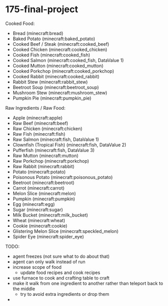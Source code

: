# 175-final-project

Cooked Food:
- Bread (minecraft:bread)
- Baked Potato (minecraft:baked_potato)
- Cooked Beef / Steak (minecraft:cooked_beef)
- Cooked Chicken (minecraft:cooked_chicken)
- Cooked Fish (minecraft:cooked_fish)
- Cooked Salmon (minecraft:cooked_fish, DataValue 1)
- Cooked Mutton (minecraft:cooked_mutton)
- Cooked Porkchop (minecraft:cooked_porkchop)
- Cooked Rabbit (minecraft:cooked_rabbit)
- Rabbit Stew (minecraft:rabbit_stew)
- Beetroot Soup (minecraft:beetroot_soup)
- Mushroom Stew (minecraft:mushroom_stew)
- Pumpkin Pie (minecraft:pumpkin_pie)

Raw Ingredients / Raw Food:
- Apple (minecraft:apple)
- Raw Beef (minecraft:beef)
- Raw Chicken (minecraft:chicken)
- Raw Fish (minecraft:fish)
- Raw Salmon (minecraft:fish, DataValue 1)
- Clownfish (Tropical Fish) (minecraft:fish, DataValue 2)
- Pufferfish (minecraft:fish, DataValue 3)
- Raw Mutton (minecraft:mutton)
- Raw Porkchop (minecraft:porkchop)
- Raw Rabbit (minecraft:rabbit)
- Potato (minecraft:potato)
- Poisonous Potato (minecraft:poisonous_potato)
- Beetroot (minecraft:beetroot)
- Carrot (minecraft:carrot)
- Melon Slice (minecraft:melon)
- Pumpkin (minecraft:pumpkin)
- Egg (minecraft:egg)
- Sugar (minecraft:sugar)
- Milk Bucket (minecraft:milk_bucket)
- Wheat (minecraft:wheat)
- Cookie (minecraft:cookie)
- Glistering Melon Slice (minecraft:speckled_melon)
- Spider Eye (minecraft:spider_eye)

TODO:
- agent freezes (not sure what to do about that)
- agent can only walk instead of run
- increase scope of food
    - update food recipes and cook recipes
- use furnace to cook and crafting table to craft
- make it walk from one ingredient to another rather than teleport back to the middle
    - try to avoid extra ingredients or drop them
- 